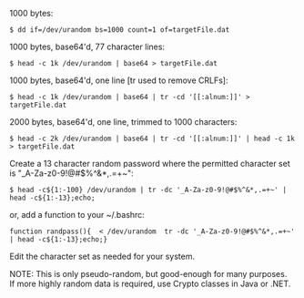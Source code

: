 1000 bytes:
```  
$ dd if=/dev/urandom bs=1000 count=1 of=targetFile.dat  
```  
  
1000 bytes, base64'd, 77 character lines:
```  
$ head -c 1k /dev/urandom | base64 > targetFile.dat  
```  
  
1000 bytes, base64'd, one line [tr used to remove CRLFs]:
```  
$ head -c 1k /dev/urandom | base64 | tr -cd '[[:alnum:]]' > targetFile.dat  
```  
  
2000 bytes, base64'd, one line, trimmed to 1000 characters:
```  
$ head -c 2k /dev/urandom | base64 | tr -cd '[[:alnum:]]' | head -c 1k > targetFile.dat  
```  

Create a 13 character random password where the permitted character set is "_A-Za-z0-9!@#$%^&*,.=+~":  
```  
$ head -c${1:-100} /dev/urandom | tr -dc '_A-Za-z0-9!@#$%^&*,.=+~' | head -c${1:-13};echo;  
```  
or, add a function to your ~/.bashrc:
```  
function randpass(){  < /dev/urandom  tr -dc '_A-Za-z0-9!@#$%^&*,.=+~' | head -c${1:-13};echo;}  
```  

Edit the character set as needed for your system.  
  
NOTE: This is only pseudo-random, but good-enough for many purposes.  
If more highly random data is required, use Crypto classes in Java or .NET.
